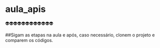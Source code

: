 # aula_apis

👽👽👽👽👽👽👽👽👽👽👽👽

##Sigam as etapas na aula e após, caso necessário, clonem o projeto e comparem os códigos.
